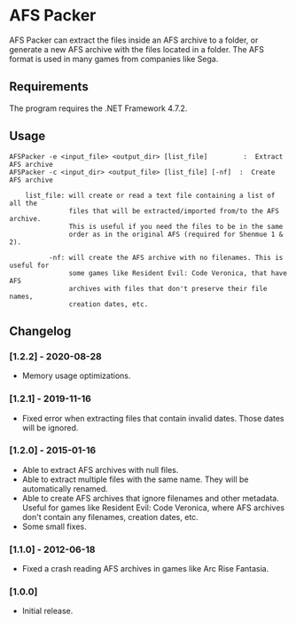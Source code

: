 # AFS Packer
AFS Packer can extract the files inside an AFS archive to a folder, or generate a new AFS archive with the files located in a folder. The AFS format is used in many games from companies like Sega.

## Requirements
The program requires the .NET Framework 4.7.2.

## Usage
```
AFSPacker -e <input_file> <output_dir> [list_file]         :  Extract AFS archive
AFSPacker -c <input_dir> <output_file> [list_file] [-nf]  :  Create AFS archive

    list_file: will create or read a text file containing a list of all the
               files that will be extracted/imported from/to the AFS archive.
               This is useful if you need the files to be in the same
               order as in the original AFS (required for Shenmue 1 & 2).

          -nf: will create the AFS archive with no filenames. This is useful for
               some games like Resident Evil: Code Veronica, that have AFS
               archives with files that don't preserve their file names,
               creation dates, etc.
```

## Changelog
### [1.2.2] - 2020-08-28
- Memory usage optimizations.

### [1.2.1] - 2019-11-16
- Fixed error when extracting files that contain invalid dates. Those dates will be ignored.

### [1.2.0] - 2015-01-16
- Able to extract AFS archives with null files.
- Able to extract multiple files with the same name. They will be automatically renamed.
- Able to create AFS archives that ignore filenames and other metadata. Useful for games like Resident Evil: Code Veronica, where AFS archives don't contain any filenames, creation dates, etc.
- Some small fixes.

### [1.1.0] - 2012-06-18
- Fixed a crash reading AFS archives in games like Arc Rise Fantasia.

### [1.0.0]
- Initial release.